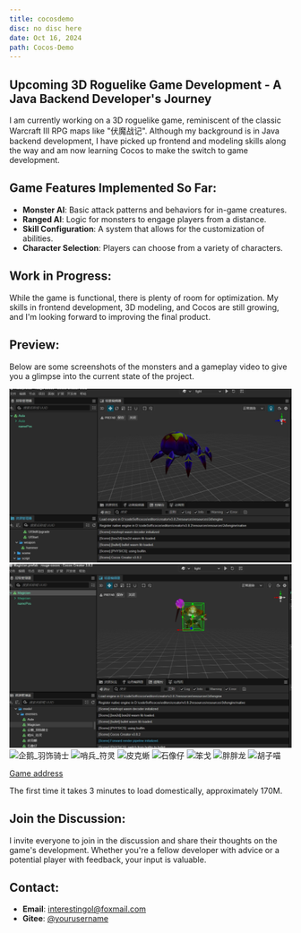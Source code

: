 ```yaml
---
title: cocosdemo
disc: no disc here
date: Oct 16, 2024
path: Cocos-Demo
---
```

<special>
</special>

## Upcoming 3D Roguelike Game Development - A Java Backend Developer's Journey

I am currently working on a 3D roguelike game, reminiscent of the classic Warcraft III RPG maps like "伏魔战记". Although my background is in Java backend development, I have picked up frontend and modeling skills along the way and am now learning Cocos to make the switch to game development.

## Game Features Implemented So Far:

- **Monster AI**: Basic attack patterns and behaviors for in-game creatures.
- **Ranged AI**: Logic for monsters to engage players from a distance.
- **Skill Configuration**: A system that allows for the customization of abilities.
- **Character Selection**: Players can choose from a variety of characters.

## Work in Progress:

While the game is functional, there is plenty of room for optimization. My skills in frontend development, 3D modeling, and Cocos are still growing, and I'm looking forward to improving the final product.

## Preview:

Below are some screenshots of the monsters and a gameplay video to give you a glimpse into the current state of the project.

![Aula](images/articles/game_02/Aula.jpg)
![Magician](images/articles/game_02/Magician.jpg)
![企鹅_羽饰骑士](../images/articles/game_02/企鹅_羽饰骑士.jpg)
![哨兵_符灵](../images/articles/game_02/哨兵_符灵.jpg)
![皮克蜥](../images/articles/game_02/皮克蜥.jpg)
![石像仔](../images/articles/game_02/石像仔.jpg)
![笨戈](../images/articles/game_02/笨戈.jpg)
![胖胖龙](../images/articles/game_02/胖胖龙.jpg)
![胡子喵](../images/articles/game_02/胡子喵.jpg)

[Game address](https://rouge-cocos.netlify.app/)

The first time it takes 3 minutes to load domestically, approximately 170M.

## Join the Discussion:

I invite everyone to join in the discussion and share their thoughts on the game's development. Whether you're a fellow developer with advice or a potential player with feedback, your input is valuable.

## Contact:

- **Email**: [interestingol@foxmail.com](mailto:example@example.com)
- **Gitee**: [@yourusername](https://gitee.com/zgn_13200126222)
